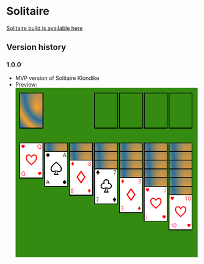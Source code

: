 # Solitaire

[Solitaire build is available here](https://jani-e.fly.dev/build/solitaire)

## Version history

### 1.0.0
* MVP version of Solitaire Klondike
* Preview:
![](media/solitaire_build_v1.gif)